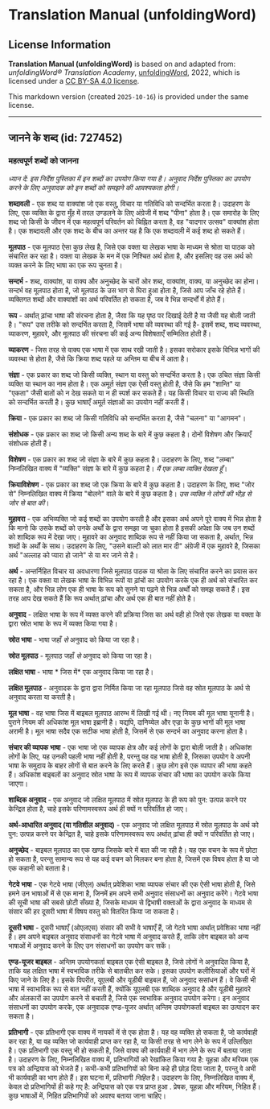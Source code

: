 # Translation Manual (unfoldingWord)

## License Information

**Translation Manual (unfoldingWord)** is based on and adapted from: _unfoldingWord® Translation Academy_, [unfoldingWord](https://unfoldingword.org/utw), 2022, which is licensed under a [CC BY-SA 4.0 license](https://creativecommons.org/licenses/by-sa/4.0/legalcode.en).

This markdown version (created `2025-10-16`) is provided under the same license.



--------------------------------

## जानने के शब्द (id: 727452)

### महत्वपूर्ण शब्दों को जानना

*ध्यान दें: इस निर्देश पुस्तिका में इन शब्दों का उपयोग किया गया है। अनुवाद निर्देश पुस्तिका का उपयोग करने के लिए अनुवादक को इन शब्दों को समझने की आवश्यकता होगी।*

**शब्दावली** \- एक शब्द या वाक्यांश जो एक वस्तु, विचार या गतिविधि को सन्दर्भित करता है। उदाहरण के लिए, एक व्यक्ति के द्वारा मुँह में तरल उण्डलने के लिए अंग्रेजी में शब्द "पीना" होता है। एक समारोह के लिए शब्द जो किसी के जीवन में एक महत्वपूर्ण परिवर्तन को चिह्नित करता है, वह "यादगार उत्सव" वाक्यांश होता है। एक शब्दावली और एक शब्द के बीच का अन्तर यह है कि एक शब्दावली में कई शब्द हो सकते हैं।

**मूलपाठ** \- एक मूलपाठ ऐसा कुछ लेख है, जिसे एक वक्ता या लेखक भाषा के माध्यम से श्रोता या पाठक को संचारित कर रहा है। वक्ता या लेखक के मन में एक निश्चित अर्थ होता है, और इसलिए वह उस अर्थ को व्यक्त करने के लिए भाषा का एक रूप चुनता है।

**सन्दर्भ** \- शब्द, वाक्यांश, या वाक्य और अनुच्छेद के चारों ओर शब्द, वाक्यांश, वाक्य, या अनुच्छेद का होना। सन्दर्भ वह मूलपाठ होता है, जो मूलपाठ के उस भाग से घिरा हुआ होता है, जिसे आप जाँच रहे होते हैं। व्यक्तिगत शब्दों और वाक्यांशों का अर्थ परिवर्तित हो सकता है, जब वे भिन्न सन्दर्भों में होते हैं।

**रूप** \- अर्थात् ढ़ांचा भाषा की संरचना होता है, जैसा कि यह पृष्ठ पर दिखाई देती है या जैसी यह बोली जाती है। "रूप" उस तरीके को सन्दर्भित करता है, जिसमें भाषा की व्यवस्था की गई है\- इसमें शब्द, शब्द व्यवस्था, व्याकरण, मुहावरे, और मूलपाठ की संरचना की कई अन्य विशेषताएँ सम्मिलित होती हैं।

**व्याकरण** \- जिस तरह से वाक्य एक भाषा में एक साथ रखी जाती है। इसका सरोकार इसके विभिन्न भागों की व्यवस्था से होता है, जैसे कि क्रिया शब्द पहले या अन्तिम या बीच में आता है।

**संज्ञा** \- एक प्रकार का शब्द जो किसी व्यक्ति, स्थान या वस्तु को सन्दर्भित करता है। एक उचित संज्ञा किसी व्यक्ति या स्थान का नाम होता है। एक अमूर्त संज्ञा एक ऐसी वस्तु होती है, जैसे कि हम "शान्ति" या "एकता" जैसी बातों को न देख सकते या न ही स्पर्श कर सकते हैं। यह किसी विचार या राज्य की स्थिति को सन्दर्भित करती है। कुछ भाषाएँ अमूर्त संज्ञाओं का उपयोग नहीं करती हैं।

**क्रिया** \- एक प्रकार का शब्द जो किसी गतिविधि को सन्दर्भित करता है, जैसे "चलना" या "आगमन"।

**संशोधक** \- एक प्रकार का शब्द जो किसी अन्य शब्द के बारे में कुछ कहता है। दोनों विशेषण और क्रियाएँ संशोधक होती हैं।

**विशेषण** \- एक प्रकार का शब्द जो संज्ञा के बारे में कुछ कहता है। उदाहरण के लिए, शब्द "लम्बा" निम्नलिखित वाक्य में "व्यक्ति" संज्ञा के बारे में कुछ कहता है। *मैं एक लम्बा व्यक्ति देखता हूँ*।

**क्रियाविशेषण** \- एक प्रकार का शब्द जो एक क्रिया के बारे में कुछ कहता है। उदाहरण के लिए, शब्द "जोर से" निम्नलिखित वाक्य में क्रिया "बोलने" वाले के बारे में कुछ कहता है। *उस व्यक्ति ने लोगों की भीड़ से जोर से बात की*।

**मुहावरा** \- एक अभिव्यक्ति जो कई शब्दों का उपयोग करती है और इसका अर्थ अपने पूरे वाक्य में भिन्न होता है कि मानो कि उसके शब्दों को उनके अर्थों के द्वारा समझा जा चुका होता है इसकी अपेक्षा कि जब उन शब्दों को शाब्दिक रूप में देखा जाए। मुहावरे का अनुवाद शाब्दिक रूप से नहीं किया जा सकता है, अर्थात, भिन्न शब्दों के अर्थों के साथ। उदाहरण के लिए, "उसने बाल्टी को लात मार दी" अंग्रेजी में एक मुहावरे है, जिसका अर्थ "अल्लाह को प्यारा हो जाने" से या मर जाने से है।

**अर्थ** \- अन्तर्निहित विचार या अवधारणा जिसे मूलपाठ पाठक या श्रोता के लिए संचारित करने का प्रयास कर रहा है। एक वक्ता या लेखक भाषा के विभिन्न रूपों या ढ़ांचों का उपयोग करके एक ही अर्थ को संचारित कर सकता है, और भिन्न लोग एक ही भाषा के रूप को सुनने या पढ़ने से भिन्न अर्थों को समझ सकते हैं। इस तरह आप देख सकते हैं कि रूप अर्थात् ढ़ांचा और अर्थ एक ही बात नहीं होते है।

**अनुवाद** \- लक्षित भाषा के रूप में व्यक्त करने की प्रक्रिया जिस का अर्थ वही हो जिसे एक लेखक या वक्ता के द्वारा स्रोत भाषा के रूप में व्यक्त किया गया है।

**स्रोत भाषा** \- भाषा जहाँ *से* अनुवाद को किया जा रहा है।

**स्रोत मूलपाठ** \- मूलपाठ जहाँ *से* अनुवाद को किया जा रहा है।

**लक्षित भाषा** \- भाषा \* जिस में\* एक अनुवाद किया जा रहा है।

**लक्षित मूलपाठ** \- अनुवादक के द्वारा द्वारा निर्मित किया जा रहा मूलपाठ जिसे वह स्रोत मूलपाठ के अर्थ से अनुवाद करता या करती है।

**मूल भाषा** \- वह भाषा जिस में बाइबल मूलपाठ आरम्भ में लिखी गई थी। नए नियम की मूल भाषा यूनानी है। पुराने नियम की अधिकांश मूल भाषा इब्रानी है। यद्यपि, दानिय्येल और एज्रा के कुछ भागों की मूल भाषा अरामी है। मूल भाषा सदैव एक सटीक भाषा होती है, जिसमें से एक सन्दर्भ का अनुवाद करना होता है।

**संचार की व्यापक भाषा** \- एक भाषा जो एक व्यापक क्षेत्र और कई लोगों के द्वारा बोली जाती है। अधिकांश लोगों के लिए, यह उनकी पहली भाषा नहीं होती है, परन्तु वह वह भाषा होती है, जिसका उपयोग वे अपनी भाषा के समुदाय के बाहर लोगों से बात करने के लिए करते हैं। कुछ लोग इसे एक व्यापार की भाषा कहते हैं। अधिकांश बाइबलों का अनुवाद स्रोत भाषा के रूप में व्यापक संचार की भाषा का उपयोग करके किया जाएगा।

**शाब्दिक अनुवाद** \- एक अनुवाद जो लक्षित मूलपाठ में स्रोत मूलपाठ के ही रूप को पुन: उत्पन्न करने पर केन्द्रित होता है, चाहे इसके परिणामस्वरूप अर्थ ही क्यों न परिवर्तित हो जाए।

**अर्थ\-आधारित अनुवाद (या गतिशील अनुवाद)** \- एक अनुवाद जो लक्षित मूलपाठ में स्रोत मूलपाठ के अर्थ को पुन: उत्पन्न करने पर केन्द्रित है, चाहे इसके परिणामस्वरूप रूप अर्थात् ढ़ांचा ही क्यों न परिवर्तित हो जाए।

**अनुच्छेद** \- बाइबल मूलपाठ का एक खण्ड जिसके बारे में बात की जा रही है। यह एक वचन के रूप में छोटा हो सकता है, परन्तु सामान्य रूप से यह कई वचन को मिलकर बना होता है, जिसमें एक विषय होता है या जो एक कहानी को बताता है।

**गेटवे भाषा** \- एक गेटवे भाषा (जीएल) अर्थात् प्रवेशिका भाषा व्यापक संचार की एक ऐसी भाषा होती है, जिसे हमने उन भाषाओं में से एक माना है, जिनमें हम अपने सभी अनुवाद संसाधनों का अनुवाद करेंगे। गेटवे भाषा की सूची भाषा की सबसे छोटी सँख्या है, जिसके माध्यम से द्विभाषी वक्ताओं के द्वारा अनुवाद के माध्यम से संसार की हर दूसरी भाषा में विषय वस्तु को वितरित किया जा सकता है।

**दूसरी भाषा** \- दूसरी भाषाएँ (ओएलएस) संसार की सभी वे भाषाएँ हैं, जो गेटवे भाषा अर्थात् प्रवेशिका भाषा नहीं हैं। हम अपने बाइबल अनुवाद संसाधनों का गेटवे भाषा में अनुवाद करते हैं, ताकि लोग बाइबल को अन्य भाषाओं में अनुवाद करने के लिए उन संसाधनों का उपयोग कर सकें।

**एण्ड\-यूजर बाइबल** \- अन्तिम उपयोगकर्ता बाइबल एक ऐसी बाइबल है, जिसे लोगों ने अनुवादित किया है, ताकि यह लक्षित भाषा में स्वभाविक तरीके से बातचीत कर सके। इसका उपयोग कलीसियाओं और घरों में किए जाने के लिए है। इसके विपरीत, यूएलबी और यूडीबी बाइबल हैं, जो अनुवाद ससांधन हैं। वे किसी भी भाषा में स्वाभाविक रूप से बात नहीं करती हैं, क्योंकि यूएलबी एक शाब्दिक अनुवाद है और यूडीबी मुहावरे और अंलकारों का उपयोग करने से बचाती है, जिसे एक स्वभाविक अनुवाद उपयोग करेगा। इन अनुवाद संसाधनों का उपयोग करके, एक अनुवादक एण्ड\-यूजर अर्थात् अन्तिम उपयोगकर्ता बाइबल का उत्पादन कर सकता है।

**प्रतिभागी** \- एक प्रतिभागी एक वाक्य में नायकों में से एक होता है। यह वह व्यक्ति हो सकता है, जो कार्यवाही कर रहा है, या वह व्यक्ति जो कार्यवाही प्राप्त कर रहा है, या किसी तरह से भाग लेने के रूप में उल्लिखित है। एक प्रतिभागी एक वस्तु भी हो सकती है, जिसे वाक्य की कार्यवाही में भाग लेने के रूप में बताया जाता है। उदाहरण के लिए, निम्नलिखित वाक्य में, प्रतिभागियों को रेखांकित किया गया है: यूहन्ना और मरियम एक पत्र को अन्द्रियास को भेजते हैं। कभी\-कभी प्रतिभागियों को बिना कहे ही छोड़ दिया जाता है, परन्तु वे अभी भी कार्यवाही का भाग होते हैं। इस घटना में, प्रतिभागी *निहित* है। उदाहरण के लिए, निम्नलिखित वाक्य में, केवल दो प्रतिभागियों ही कहे गए है: अन्द्रियास को एक पत्र प्राप्त हुआ . प्रेषक, यूहन्ना और मरियम, निहित हैं। कुछ भाषाओं में, निहित प्रतिभागियों को अवश्य बताया जाना चाहिए।


